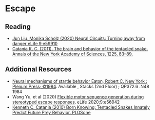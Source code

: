 # Escape

## Reading

- [Jun Liu, Monika Scholz (2020) Neural Circuits: Turning away from danger eLife 9:e59910](https://doi.org/10.7554/eLife.59910)
- [Catania K. C. (2011). The brain and behavior of the tentacled snake. Annals of the New York Academy of Sciences, 1225, 83–89.](https://doi.org/10.1111/j.1749-6632.2011.05959.x)


## Additional Resources

- [Neural mechanisms of startle behavior Eaton, Robert C. New York : Plenum Press; ©1984](https://link.springer.com/book/10.1007/978-1-4899-2286-1). Available , Stacks (2nd Floor) ; QP372.6 .N48 1984
- Wang Yu, et al (2020) [Flexible motor sequence generation during stereotyped escape responses](https://doi.org/10.7554/eLife.56942). eLife 2020;9:e56942
- [Kenneth C. Catania (2010) Born Knowing: Tentacled Snakes Innately Predict Future Prey Behavior. PLOSone](https://doi.org/10.1371/journal.pone.0010953)

